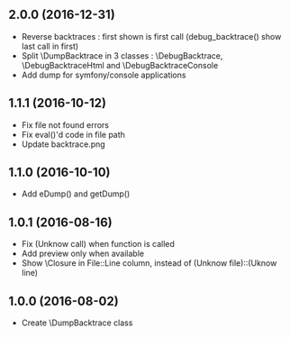 2.0.0 (2016-12-31)
------------------

- Reverse backtraces : first shown is first call (debug_backtrace() show last call in first)
- Split \DumpBacktrace in 3 classes : \DebugBacktrace, \DebugBacktraceHtml and \DebugBacktraceConsole
- Add dump for symfony/console applications

1.1.1 (2016-10-12)
------------------

- Fix file not found errors
- Fix eval()'d code in file path
- Update backtrace.png

1.1.0 (2016-10-10)
------------------

- Add eDump() and getDump()

1.0.1 (2016-08-16)
------------------

- Fix (Unknow call) when function is called
- Add preview only when available
- Show \Closure in File::Line column, instead of (Unknow file)::(Uknow line)

1.0.0 (2016-08-02)
------------------

- Create \DumpBacktrace class
